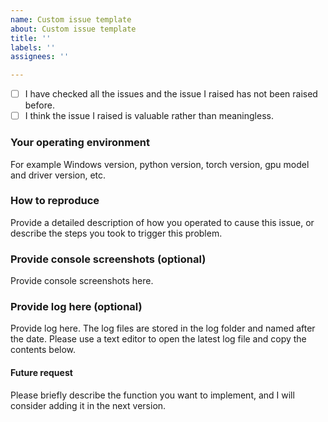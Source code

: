 ```yaml
---
name: Custom issue template
about: Custom issue template
title: ''
labels: ''
assignees: ''

---
```


- [ ] I have checked all the issues and the issue I raised has not been raised before.
- [ ] I think the issue I raised is valuable rather than meaningless.

### Your operating environment
For example Windows version, python version, torch version, gpu model and driver version, etc.

### How to reproduce
Provide a detailed description of how you operated to cause this issue, or describe the steps you took to trigger this problem.

### Provide console screenshots (optional)
Provide console screenshots here.

### Provide log here (optional)
Provide log here. The log files are stored in the log folder and named after the date. Please use a text editor to open the latest log file and copy the contents below.

#### Future request
Please briefly describe the function you want to implement, and I will consider adding it in the next version.
